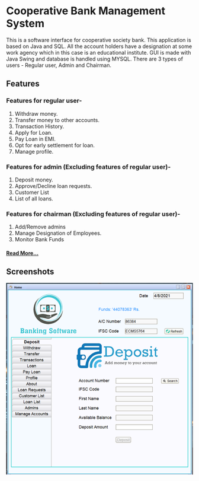 # Cooperative Bank Management System

This is a software interface for cooperative society bank. This application is based on Java and SQL.
All the account holders have a designation at some work agency which in this case is an educational institute.
GUI is made with Java Swing and database is handled using MYSQL.
There are 3 types of users - Regular user, Admin and Chairman.  

## Features

### Features for regular user- 
1. Withdraw money.
2. Transfer money to other accounts.
3. Transaction History.
4. Apply for Loan.
5. Pay Loan in EMI.
6. Opt for early settlement for loan.
7. Manage profile.

### Features for admin (Excluding features of regular user)- 
1. Deposit money.
2. Approve/Decline loan requests.
3. Customer List
4. List of all loans.

### Features for chairman (Excluding features of regular user)-
1. Add/Remove admins
2. Manage Designation of Employees.
3. Monitor Bank Funds

#### [Read More...](https://github.com/SaurabhParate04/Cooperative_Bank_Management_System/edit/master/report.pdf)

## Screenshots
![alt text](https://github.com/SaurabhParate04/Cooperative_Bank_Management_System/blob/master/Images/2.png)
